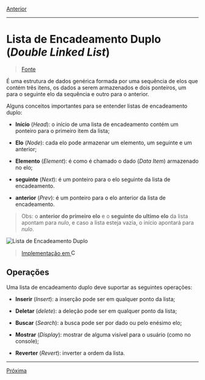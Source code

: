 [Anterior](./05-simpleLL.md "Lista de Encadeamento Simples")

---

# Lista de Encadeamento Duplo (_Double Linked List_)

> [Fonte](https://www.tutorialspoint.com/data_structures_algorithms/doubly_linked_list_algorithm.htm "Site tutorialspoint")

É uma estrutura de dados genérica formada por uma sequência de elos que contém três itens, os dados a serem armazenados e dois ponteiros, um para o seguinte elo da sequência e outro para o anterior.

Alguns conceitos importantes para se entender listas de encadeamento duplo:

- **Início** (_Head_): o início de uma lista de encadeamento contém um ponteiro para o primeiro item da lista;

- **Elo** (_Node_): cada elo pode armazenar um elemento, um seguinte e um anterior;

- **Elemento** (_Element_): é como é chamado o dado (_Data Item_) armazenado no elo;

- **seguinte** (_Next_): é um ponteiro para o elo seguinte da lista de encadeamento.

- **anterior** (_Prev_): é um ponteiro para o elo anterior da lista de encadeamento.

> Obs: o **anterior do primeiro elo** e o **seguinte do ultimo elo** da lista apontam para _nulo_, e caso a lista esteja vazia, o início apontará para _nulo_.

![Lista de Encadeamento Duplo](https://www.tutorialspoint.com/data_structures_algorithms/images/doubly_linked_list.jpg "Exemplo Lista de Encadeamento Duplo")

> [Implementação em <img alt="C" src="https://raw.github.com/newtmagalhaes/Aprendendo-Linguagens/master/images/logos/c.svg?sanitize=true" width="15">](../../ImplementationInC/02-doubleLL.c "Implementação em C")

## Operações

Uma lista de encadeamento duplo deve suportar as seguintes operações:

- **Inserir** (_Insert_): a inserção pode ser em qualquer ponto da lista;

- **Deletar** (_delete_): a deleção pode ser em qualquer ponto da lista;

- **Buscar** (_Search_): a busca pode ser por dado ou pelo enésimo elo;

- **Mostrar** (_Display_): mostrar de alguma visível para o usuário (como no console);

- **Reverter** (_Revert_): inverter a ordem da lista.

---

[Próxima](./07-circularLL.md "Lista de Encadeamento Circular")
